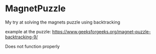 # MagnetPuzzle
My try at solving the magnets puzzle using backtracking

example at the puzzle: https://www.geeksforgeeks.org/magnet-puzzle-backtracking-9/

Does not function properly
